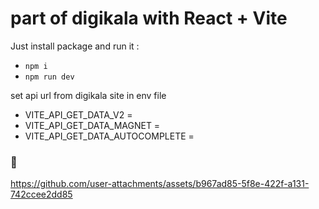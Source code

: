 # part of digikala with React + Vite

Just install package and run it :

- `npm i `
- `npm run dev`

set api url from digikala site in env file

- VITE_API_GET_DATA_V2 =
- VITE_API_GET_DATA_MAGNET =
- VITE_API_GET_DATA_AUTOCOMPLETE =

### 🙅

https://github.com/user-attachments/assets/b967ad85-5f8e-422f-a131-742ccee2dd85




